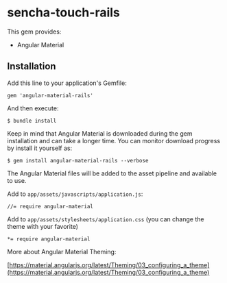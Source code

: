# sencha-touch-rails

This gem provides:

* Angular Material

## Installation

Add this line to your application's Gemfile:

    gem 'angular-material-rails'

And then execute:

    $ bundle install

Keep in mind that Angular Material is downloaded during the gem installation and can take a longer time. You can monitor download progress by install it yourself as:

    $ gem install angular-material-rails --verbose

The Angular Material files will be added to the asset pipeline and available to use. 

Add to `app/assets/javascripts/application.js`:

    //= require angular-material
    
Add to `app/assets/stylesheets/application.css` (you can change the theme with your favorite)

    *= require angular-material
	
More about Angular Material Theming:

[https://material.angularjs.org/latest/Theming/03_configuring_a_theme](https://material.angularjs.org/latest/Theming/03_configuring_a_theme)	
